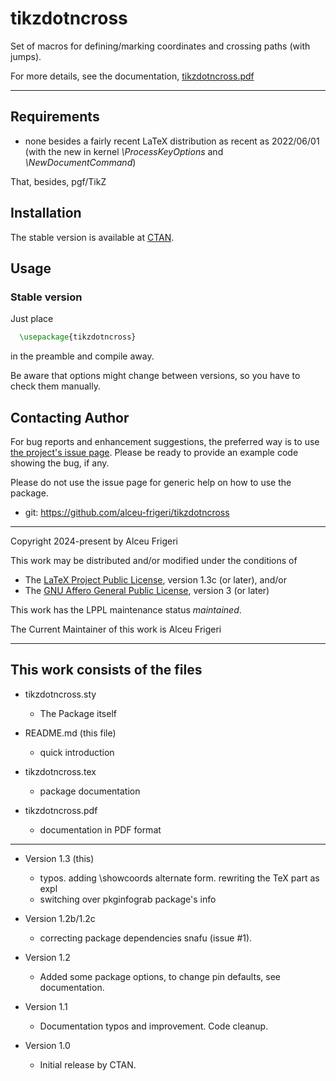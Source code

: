 tikzdotncross
==========

Set of macros for defining/marking coordinates and crossing paths (with jumps).


For more details,  see the documentation,
[tikzdotncross.pdf](http://mirrors.ctan.org/graphics/pgf/contrib/tikzdotncross/doc/tikzdotncross.pdf)

--------------

## Requirements
* none besides a fairly recent LaTeX distribution as recent as 2022/06/01
(with the new in kernel *\ProcessKeyOptions* and *\NewDocumentCommand*)

That, besides, pgf/TikZ

## Installation
The stable version is available at [CTAN](https://ctan.org/pkg/tikzdotncross).

## Usage
### Stable version
Just place
```latex
  \usepackage{tikzdotncross}
```

in the preamble and compile away.


Be aware that options might change between versions, so you have to check them manually.


## Contacting Author

For bug reports and enhancement suggestions, the preferred way is to use
[the project's issue page](https://github.com/alceu-frigeri/tikzdotncross/issues).
Please be ready to provide an example code showing the bug, if any.

Please do not use the issue page for generic help on how to use the package.

* git: https://github.com/alceu-frigeri/tikzdotncross

-------------
Copyright 2024-present by Alceu Frigeri

 This work may be distributed and/or modified under the
 conditions of

 * The [LaTeX Project Public License](http://www.latex-project.org/lppl.txt), version 1.3c (or later), and/or
 * The [GNU Affero General Public License](https://www.gnu.org/licenses/agpl-3.0.html), version 3 (or later)

This work has the LPPL maintenance status *maintained*.

The Current Maintainer of this work is Alceu Frigeri

-------------
## This work consists of the files

* tikzdotncross.sty
    - The Package itself

* README.md (this file)
    - quick introduction

* tikzdotncross.tex
    - package documentation

* tikzdotncross.pdf
    - documentation in PDF format

-------------
* Version 1.3 (this)
    - typos. adding \showcoords alternate form. rewriting the TeX part as expl
    - switching over pkginfograb package's info

* Version 1.2b/1.2c
    - correcting package dependencies snafu (issue #1).

* Version 1.2 
    - Added some package options, to change pin defaults, see documentation.

* Version 1.1 
    - Documentation typos and improvement. Code cleanup.
 
* Version 1.0
    - Initial release by CTAN.

